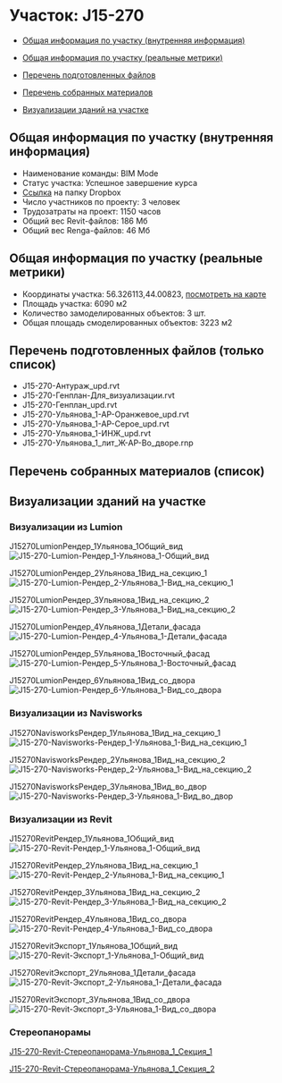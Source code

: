 # Участок: J15-270

* [Общая информация по участку (внутренняя информация)](#Chapter1)

* [Общая информация по участку (реальные метрики)](#Chapter2)

* [Перечень подготовленных файлов](#Chapter3)

* [Перечень собранных материалов](#Chapter4)

* [Визуализации зданий на участке](#Chapter6)

## <a id="Chapter1"></a> Общая информация по участку (внутренняя информация)
+ Наименование команды: BIM Mode
+ Статус участка: Успешное завершение курса
+ [Ссылка](https://www.dropbox.com/sh/wvvgv1nw1iqred9/AADqPA3eSp0inwk6vTuzOxYua/J15_270?dl=0) на папку Dropbox
+ Число участников по проекту: 3 человек
+ Трудозатраты на проект: 1150 часов
+ Общий вес Revit-файлов: 186 Мб
+ Общий вес Renga-файлов: 46 Мб
## <a id="Chapter2"></a> Общая информация по участку (реальные метрики)
+ Координаты участка: 56.326113,44.00823, [посмотреть на карте](https://yandex.ru/maps/47/nizhny-novgorod/?ll=44.00823%2C56.326113&z=19)
+ Площадь участка: 6090 м2
+ Количество замоделированных объектов: 3 шт.
+ Общая площадь смоделированных объектов: 3223 м2
## <a id="Chapter3"></a> Перечень подготовленных файлов (только список)
+ J15-270-Антураж_upd.rvt
+ J15-270-Генплан-Для_визуализации.rvt
+ J15-270-Генплан_upd.rvt
+ J15-270-Ульянова_1-АР-Оранжевое_upd.rvt
+ J15-270-Ульянова_1-АР-Серое_upd.rvt
+ J15-270-Ульянова_1-ИНЖ_upd.rvt
+ J15-270-Ульянова_1_лит_Ж-АР-Во_дворе.rnp
## <a id="Chapter4"></a> Перечень собранных материалов (список)
## <a id="Chapter6"></a> Визуализации зданий на участке
### Визуализации из Lumion
J15270LumionРендер_1Ульянова_1Общий_вид
![J15-270-Lumion-Рендер_1-Ульянова_1-Общий_вид](/Images/J15_270/J15-270-Lumion-Рендер_1-Ульянова_1-Общий_вид_Compressed.jpg)

J15270LumionРендер_2Ульянова_1Вид_на_секцию_1
![J15-270-Lumion-Рендер_2-Ульянова_1-Вид_на_секцию_1](/Images/J15_270/J15-270-Lumion-Рендер_2-Ульянова_1-Вид_на_секцию_1_Compressed.jpg)

J15270LumionРендер_3Ульянова_1Вид_на_секцию_2
![J15-270-Lumion-Рендер_3-Ульянова_1-Вид_на_секцию_2](/Images/J15_270/J15-270-Lumion-Рендер_3-Ульянова_1-Вид_на_секцию_2_Compressed.jpg)

J15270LumionРендер_4Ульянова_1Детали_фасада
![J15-270-Lumion-Рендер_4-Ульянова_1-Детали_фасада](/Images/J15_270/J15-270-Lumion-Рендер_4-Ульянова_1-Детали_фасада_Compressed.jpg)

J15270LumionРендер_5Ульянова_1Восточный_фасад
![J15-270-Lumion-Рендер_5-Ульянова_1-Восточный_фасад](/Images/J15_270/J15-270-Lumion-Рендер_5-Ульянова_1-Восточный_фасад_Compressed.jpg)

J15270LumionРендер_6Ульянова_1Вид_со_двора
![J15-270-Lumion-Рендер_6-Ульянова_1-Вид_со_двора](/Images/J15_270/J15-270-Lumion-Рендер_6-Ульянова_1-Вид_со_двора_Compressed.jpg)

### Визуализации из Navisworks
J15270NavisworksРендер_1Ульянова_1Вид_на_секцию_1
![J15-270-Navisworks-Рендер_1-Ульянова_1-Вид_на_секцию_1](/Images/J15_270/J15-270-Navisworks-Рендер_1-Ульянова_1-Вид_на_секцию_1_Compressed.jpg)

J15270NavisworksРендер_2Ульянова_1Вид_на_секцию_2
![J15-270-Navisworks-Рендер_2-Ульянова_1-Вид_на_секцию_2](/Images/J15_270/J15-270-Navisworks-Рендер_2-Ульянова_1-Вид_на_секцию_2_Compressed.jpg)

J15270NavisworksРендер_3Ульянова_1Вид_во_двор
![J15-270-Navisworks-Рендер_3-Ульянова_1-Вид_во_двор](/Images/J15_270/J15-270-Navisworks-Рендер_3-Ульянова_1-Вид_во_двор_Compressed.jpg)

### Визуализации из Revit
J15270RevitРендер_1Ульянова_1Общий_вид
![J15-270-Revit-Рендер_1-Ульянова_1-Общий_вид](/Images/J15_270/J15-270-Revit-Рендер_1-Ульянова_1-Общий_вид_Compressed.jpg)

J15270RevitРендер_2Ульянова_1Вид_на_секцию_1
![J15-270-Revit-Рендер_2-Ульянова_1-Вид_на_секцию_1](/Images/J15_270/J15-270-Revit-Рендер_2-Ульянова_1-Вид_на_секцию_1_Compressed.jpg)

J15270RevitРендер_3Ульянова_1Вид_на_секцию_2
![J15-270-Revit-Рендер_3-Ульянова_1-Вид_на_секцию_2](/Images/J15_270/J15-270-Revit-Рендер_3-Ульянова_1-Вид_на_секцию_2_Compressed.jpg)

J15270RevitРендер_4Ульянова_1Вид_со_двора
![J15-270-Revit-Рендер_4-Ульянова_1-Вид_со_двора](/Images/J15_270/J15-270-Revit-Рендер_4-Ульянова_1-Вид_со_двора_Compressed.jpg)

J15270RevitЭкспорт_1Ульянова_1Общий_вид
![J15-270-Revit-Экспорт_1-Ульянова_1-Общий_вид](/Images/J15_270/J15-270-Revit-Экспорт_1-Ульянова_1-Общий_вид_Compressed.jpg)

J15270RevitЭкспорт_2Ульянова_1Детали_фасада
![J15-270-Revit-Экспорт_2-Ульянова_1-Детали_фасада](/Images/J15_270/J15-270-Revit-Экспорт_2-Ульянова_1-Детали_фасада_Compressed.jpg)

J15270RevitЭкспорт_3Ульянова_1Вид_со_двора
![J15-270-Revit-Экспорт_3-Ульянова_1-Вид_со_двора](/Images/J15_270/J15-270-Revit-Экспорт_3-Ульянова_1-Вид_со_двора_Compressed.jpg)

### Стереопанорамы
[J15-270-Revit-Стереопанорама-Ульянова_1_Секция_1](https://pano.autodesk.com/pano.html?url=jpgs/2079918b-f42b-4c21-a061-1cb9e8084380&version=2)

[J15-270-Revit-Стереопанорама-Ульянова_1_Секция_2](https://pano.autodesk.com/pano.html?url=jpgs/cb21c145-ef1d-4c25-b946-0c6951bce35b&version=2)

